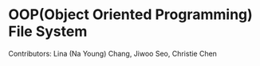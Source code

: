 # OOP(Object Oriented Programming) File System

Contributors: Lina (Na Young) Chang, Jiwoo Seo, Christie Chen
